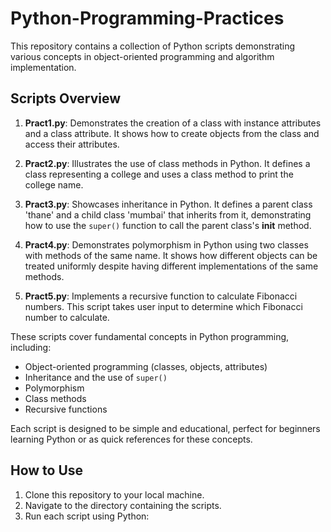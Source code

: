 # Python-Programming-Practices

This repository contains a collection of Python scripts demonstrating various concepts in object-oriented programming and algorithm implementation.

## Scripts Overview

1. **Pract1.py**: 
   Demonstrates the creation of a class with instance attributes and a class attribute. It shows how to create objects from the class and access their attributes.

2. **Pract2.py**: 
   Illustrates the use of class methods in Python. It defines a class representing a college and uses a class method to print the college name.

3. **Pract3.py**: 
   Showcases inheritance in Python. It defines a parent class 'thane' and a child class 'mumbai' that inherits from it, demonstrating how to use the `super()` function to call the parent class's __init__ method.

4. **Pract4.py**: 
   Demonstrates polymorphism in Python using two classes with methods of the same name. It shows how different objects can be treated uniformly despite having different implementations of the same methods.

5. **Pract5.py**: 
   Implements a recursive function to calculate Fibonacci numbers. This script takes user input to determine which Fibonacci number to calculate.

These scripts cover fundamental concepts in Python programming, including:
- Object-oriented programming (classes, objects, attributes)
- Inheritance and the use of `super()`
- Polymorphism
- Class methods
- Recursive functions

Each script is designed to be simple and educational, perfect for beginners learning Python or as quick references for these concepts.

## How to Use

1. Clone this repository to your local machine.
2. Navigate to the directory containing the scripts.
3. Run each script using Python:
